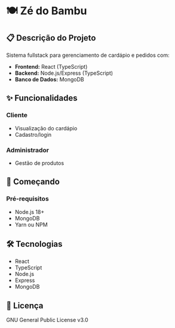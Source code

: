 <body>
    <h1>🍽️ Zé do Bambu</h1>
    <h2>📋 Descrição do Projeto</h2>
    <p>Sistema fullstack para gerenciamento de cardápio e pedidos com:</p>
    <ul>
        <li><strong>Frontend:</strong> React (TypeScript)</li>
        <li><strong>Backend:</strong> Node.js/Express (TypeScript)</li>
        <li><strong>Banco de Dados:</strong> MongoDB</li>
    </ul>
    <h2>✨ Funcionalidades</h2>
    <h3>Cliente</h3>
    <ul>
        <li>Visualização do cardápio</li>
        <li>Cadastro/login</li>
    </ul>
    <h3>Administrador</h3>
    <ul>
        <li>Gestão de produtos</li>
    </ul>
    <h2>🚀 Começando</h2>
    <h3>Pré-requisitos</h3>
    <ul>
        <li>Node.js 18+</li>
        <li>MongoDB</li>
        <li>Yarn ou NPM</li>
    </ul>
    <h2>🛠️ Tecnologias</h2>
    <ul>
        <li>React</li>
        <li>TypeScript</li>
        <li>Node.js</li>
        <li>Express</li>
        <li>MongoDB</li>
    </ul>
    <h2>📄 Licença</h2>
    <p>GNU General Public License v3.0</p>
</body>